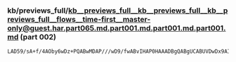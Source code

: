 ### kb/previews_full/kb__previews_full__kb__previews_full__kb__previews_full__flows__time-first__master-only@guest.har.part065.md.part001.md.part001.md.part001.md (part 002)

```md
LAD59/sA+f/4AOby6wDz+PQABwMDAP///wD9/fwABvIHAP0HAAADBgQABgUCABUVDwDx9AIA/Pz6AP79CAADAgQAAQICAAMBAwD8//0A+Pz+AOj4+AD//wAAAP7/AAEBAQD9/f0AAgICAAAAAAABAQA
```

```

